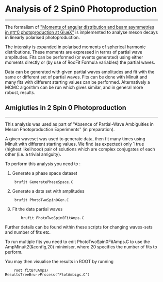 # Analysis of 2 Spin0 Photoproduction
-------------------------------------

The formalism of ["Moments of angular distribution and beam asymmetries in ηπ^0 photoproduction at GlueX"]( https://journals.aps.org/prd/abstract/10.1103/PhysRevD.100.054017) is implemented to analyse meson decays in linearly polarised photoproduction.

The intensity is expanded in polarised moments of spherical harmonic distributions. These moments are expressed in terms of partial wave amplitudes. Fits can be performed (or events generated) using either moments directly or (by use of RooFit Formula variables) the partial waves.

Data can be generated with given partial waves amplitudes and fit with the same or different set of partial waves. Fits can be done with Minuit and many fits with different starting values can be performed. Alternatively a MCMC algorithm can be run which gives similar, and in general more robust, results.

## Amigiuties in 2 Spin 0 Photoproduction
-----------------------------------------

This analysis was used as part of "Absence of Partial-Wave Ambiguities in Meson Photoproduction Experiments" (in preparation).

A given waveset was used to generate data, then fit many times using Minuit with different starting values. We find (as expected) only 1 true (highest likelihood) pair of solutions which are complex conjugates of each other (i.e. a trivial amiguity).

To perform this analysis you need to :

1. Generate a phase space dataset

   	    brufit GeneratePhaseSpace.C

2. Generate a data set with amplitudes

   	    brufit PhotoTwoSpin0Gen.C

3. Fit the data partial waves

       	   brufit PhotoTwoSpin0FitAmps.C

Further details can be found within these scripts for changing waves-sets and number of fits etc.

To run multiple fits you need to edit PhotoTwoSpin0FitAmps.C to use the AmpMinuit2(&config,20) minimiser, where 20 specifies the number of fits to perform.

You may then visualise the results in ROOT by running

    	root fitBruAmps/
	ResultsTreeBru->Process("PlotAmbigs.C")
